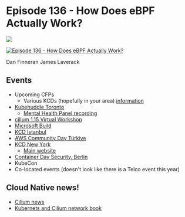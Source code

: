
# Episode 136 -  How Does eBPF Actually Work?

![](https://www.youtube.com/watch?v=cy1t5fBBt7E)

[![Episode 136 -  How Does eBPF Actually Work?](https://img.youtube.com/vi/cy1t5fBBt7E/0.jpg)](https://www.youtube.com/watch?v=cy1t5fBBt7E "Episode 136 -  How Does eBPF Actually Work?")


Dan Finneran
James Laverack

## Events

* Upcoming CFPs
    * Various KCDs (hopefully in your area) [information](https://www.cncf.io/kcds/)
* [Kubehuddle Toronto](https://ca.kubehuddle.com/ingrained-in-ingress-take-the-first-steps-to-gateway)
    * [Mental Health Panel recording](https://x.com/geekingout_pod/status/1787946961490112795)
* [cilium 1.15 Virtual Workshop](https://isovalent.com/events/2024-05-30-cilium-1-15-release-workshop/)
* [Microsoft Build](https://build.microsoft.com/en-US/home)
* [KCD Istanbul](https://kcd.istanbul/#speakers)
* [AWS Community Day Türkiye](https://aws.cloudturkey.io/#schedules)
* [KCD New York](https://community.cncf.io/events/details/cncf-kcd-new-york-presents-kcd-new-york-2024/)
    * [Main website](https://www.kcdnewyork.com/)
* [Container Day Security, Berlin](https://www.containerdays.io/containerday-security-2024/#adventures-in-the-kernel-using-ebpf-and-tetragon-for-runtime-visibility)
* KubeCon
* Co-located events (doesn't look like there is a Telco event this year)


## Cloud Native news!
* [Cilium news](https://cilium.io/newsletter)
* [Kubernets and Cilium network book](https://isovalent.com/blog/post/introducing-the-new-kubernetes-networking-and-cilium-for-the-network-engineer-ebook/)

